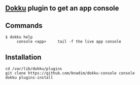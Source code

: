 ## [Dokku](https://github.com/progrium/dokku) plugin to get an app console

Commands
--------
```
$ dokku help
     console <app>     tail -f the live app console
```

Installation
------------
```
cd /var/lib/dokku/plugins
git clone https://github.com/bnadim/dokku-console console
dokku plugins-install
```
